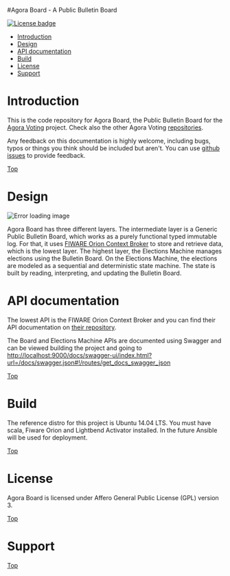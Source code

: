 #<a name="top"></a>Agora Board - A Public Bulletin Board


[![License badge](https://img.shields.io/badge/license-AGPL-blue.svg)](https://opensource.org/licenses/AGPL-3.0)

* [Introduction](#introduction)
* [Design](#design)
* [API documentation](#api-documentation)
* [Build](#build)
* [License](#license)
* [Support](#support)

# Introduction

This is the code repository for Agora Board, the Public Bulletin Board for the [Agora Voting](https://agoravoting.com/) project. Check also the other Agora Voting [repositories](https://github.com/agoravoting).


Any feedback on this documentation is highly welcome, including bugs, typos
or things you think should be included but aren't. You can use [github issues](https://github.com/agoravoting/agora-board/issues/new) to provide feedback.

[Top](#top)

# Design

![Error loading image](public/architecture.png)

Agora Board has three different layers. The intermediate layer is a Generic Public Bulletin Board, which works as a purely functional typed immutable log. For that, it uses [FIWARE Orion Context Broker](https://github.com/telefonicaid/fiware-orion) to store and retrieve data, which is the lowest layer. The highest layer, the Elections Machine manages elections using the Bulletin Board. On the Elections Machine, the elections are modeled as a sequential and deterministic state machine. The state is built by reading, interpreting, and updating the Bulletin Board.

# API documentation

The lowest API is the FIWARE Orion Context Broker and you can find their API documentation on [their repository](https://github.com/telefonicaid/fiware-orion/).

The Board and Elections Machine APIs are documented using Swagger and can be viewed building the project and going to [http://localhost:9000/docs/swagger-ui/index.html?url=/docs/swagger.json#!/routes/get_docs_swagger_json](http://localhost:9000/docs/swagger-ui/index.html?url=/docs/swagger.json#!/routes/get_docs_swagger_json)

[Top](#top)

# Build

The reference distro for this project is Ubuntu 14.04 LTS. You must have scala, Fiware Orion and Lightbend Activator installed. In the future Ansible will be used for deployment.

[Top](#top)

# License

Agora Board is licensed under Affero General Public License (GPL) version 3.

[Top](#top)

# Support

[Top](#top)